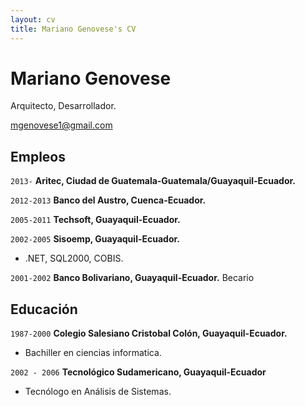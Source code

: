 ```yaml
---
layout: cv
title: Mariano Genovese's CV
---
```

# Mariano Genovese
Arquitecto, Desarrollador.

<div id="webaddress">
<a href="mgenovese1@gmail.com">mgenovese1@gmail.com</a>
</div>

## Empleos
`2013-`
__Aritec, Ciudad de Guatemala-Guatemala/Guayaquil-Ecuador.__

`2012-2013`
__Banco del Austro, Cuenca-Ecuador.__

`2005-2011`
__Techsoft, Guayaquil-Ecuador.__

`2002-2005`
__Sisoemp, Guayaquil-Ecuador.__
- .NET, SQL2000, COBIS.

`2001-2002`
__Banco Bolivariano, Guayaquil-Ecuador.__ Becario

## Educación

`1987-2000`
__Colegio Salesiano Cristobal Colón, Guayaquil-Ecuador.__

- Bachiller en ciencias informatica.

`2002 - 2006`
__Tecnológico Sudamericano, Guayaquil-Ecuador__

- Tecnólogo en Análisis de Sistemas.


<!-- ### Footer

Last updated: Ene 2021 -->


